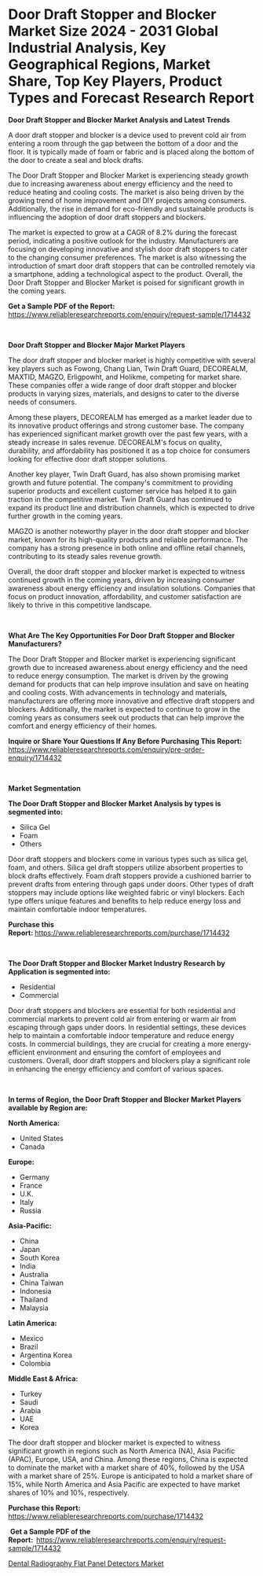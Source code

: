 <p><h1>Door Draft Stopper and Blocker Market Size 2024 - 2031 Global Industrial Analysis, Key Geographical Regions, Market Share, Top Key Players, Product Types and Forecast Research Report</h1></p><p><strong>Door Draft Stopper and Blocker Market Analysis and Latest Trends</strong></p>
<p><p>A door draft stopper and blocker is a device used to prevent cold air from entering a room through the gap between the bottom of a door and the floor. It is typically made of foam or fabric and is placed along the bottom of the door to create a seal and block drafts.</p><p>The Door Draft Stopper and Blocker Market is experiencing steady growth due to increasing awareness about energy efficiency and the need to reduce heating and cooling costs. The market is also being driven by the growing trend of home improvement and DIY projects among consumers. Additionally, the rise in demand for eco-friendly and sustainable products is influencing the adoption of door draft stoppers and blockers.</p><p>The market is expected to grow at a CAGR of 8.2% during the forecast period, indicating a positive outlook for the industry. Manufacturers are focusing on developing innovative and stylish door draft stoppers to cater to the changing consumer preferences. The market is also witnessing the introduction of smart door draft stoppers that can be controlled remotely via a smartphone, adding a technological aspect to the product. Overall, the Door Draft Stopper and Blocker Market is poised for significant growth in the coming years.</p></p>
<p><strong>Get a Sample PDF of the Report:&nbsp;</strong> <a href="https://www.reliableresearchreports.com/enquiry/request-sample/1714432">https://www.reliableresearchreports.com/enquiry/request-sample/1714432</a></p>
<p>&nbsp;</p>
<p><strong>Door Draft Stopper and Blocker Major Market Players</strong></p>
<p><p>The door draft stopper and blocker market is highly competitive with several key players such as Fowong, Chang Lian, Twin Draft Guard, DECOREALM, MAXTID, MAGZO, Erligpowht, and Holikme, competing for market share. These companies offer a wide range of door draft stopper and blocker products in varying sizes, materials, and designs to cater to the diverse needs of consumers.</p><p>Among these players, DECOREALM has emerged as a market leader due to its innovative product offerings and strong customer base. The company has experienced significant market growth over the past few years, with a steady increase in sales revenue. DECOREALM's focus on quality, durability, and affordability has positioned it as a top choice for consumers looking for effective door draft stopper solutions.</p><p>Another key player, Twin Draft Guard, has also shown promising market growth and future potential. The company's commitment to providing superior products and excellent customer service has helped it to gain traction in the competitive market. Twin Draft Guard has continued to expand its product line and distribution channels, which is expected to drive further growth in the coming years.</p><p>MAGZO is another noteworthy player in the door draft stopper and blocker market, known for its high-quality products and reliable performance. The company has a strong presence in both online and offline retail channels, contributing to its steady sales revenue growth.</p><p>Overall, the door draft stopper and blocker market is expected to witness continued growth in the coming years, driven by increasing consumer awareness about energy efficiency and insulation solutions. Companies that focus on product innovation, affordability, and customer satisfaction are likely to thrive in this competitive landscape.</p></p>
<p>&nbsp;</p>
<p><strong>What Are The Key Opportunities For Door Draft Stopper and Blocker Manufacturers?</strong></p>
<p><p>The Door Draft Stopper and Blocker market is experiencing significant growth due to increased awareness about energy efficiency and the need to reduce energy consumption. The market is driven by the growing demand for products that can help improve insulation and save on heating and cooling costs. With advancements in technology and materials, manufacturers are offering more innovative and effective draft stoppers and blockers. Additionally, the market is expected to continue to grow in the coming years as consumers seek out products that can help improve the comfort and energy efficiency of their homes.</p></p>
<p><strong>Inquire or Share Your Questions If Any Before Purchasing This Report:</strong> <a href="https://www.reliableresearchreports.com/enquiry/pre-order-enquiry/1714432">https://www.reliableresearchreports.com/enquiry/pre-order-enquiry/1714432</a></p>
<p>&nbsp;</p>
<p><strong>Market Segmentation</strong></p>
<p><strong>The Door Draft Stopper and Blocker Market Analysis by types is segmented into:</strong></p>
<p><ul><li>Silica Gel</li><li>Foam</li><li>Others</li></ul></p>
<p><p>Door draft stoppers and blockers come in various types such as silica gel, foam, and others. Silica gel draft stoppers utilize absorbent properties to block drafts effectively. Foam draft stoppers provide a cushioned barrier to prevent drafts from entering through gaps under doors. Other types of draft stoppers may include options like weighted fabric or vinyl blockers. Each type offers unique features and benefits to help reduce energy loss and maintain comfortable indoor temperatures.</p></p>
<p><strong>Purchase this Report:&nbsp;</strong><a href="https://www.reliableresearchreports.com/purchase/1714432">https://www.reliableresearchreports.com/purchase/1714432</a></p>
<p>&nbsp;</p>
<p><strong>The Door Draft Stopper and Blocker Market Industry Research by Application is segmented into:</strong></p>
<p><ul><li>Residential</li><li>Commercial</li></ul></p>
<p><p>Door draft stoppers and blockers are essential for both residential and commercial markets to prevent cold air from entering or warm air from escaping through gaps under doors. In residential settings, these devices help to maintain a comfortable indoor temperature and reduce energy costs. In commercial buildings, they are crucial for creating a more energy-efficient environment and ensuring the comfort of employees and customers. Overall, door draft stoppers and blockers play a significant role in enhancing the energy efficiency and comfort of various spaces.</p></p>
<p>&nbsp;</p>
<p><strong>In terms of Region, the Door Draft Stopper and Blocker Market Players available by Region are:</strong></p>
<p>
    <p> <strong> North America: </strong>
        <ul>
            <li>United States</li>
            <li>Canada</li>
        </ul>
        </p> 
    <p> <strong> Europe: </strong>
        <ul>
            <li>Germany</li>
            <li>France</li>
            <li>U.K.</li>
            <li>Italy</li>
            <li>Russia</li>
        </ul>
        </p> 
    <p> <strong> Asia-Pacific: </strong>
        <ul>
            <li>China</li>
            <li>Japan</li>
            <li>South Korea</li>
            <li>India</li>
            <li>Australia</li>
            <li>China Taiwan</li>
            <li>Indonesia</li>
            <li>Thailand</li>
            <li>Malaysia</li>
        </ul>
        </p> 
    <p> <strong> Latin America: </strong>
        <ul>
            <li>Mexico</li>
            <li>Brazil</li>
            <li>Argentina Korea</li>
            <li>Colombia</li>
        </ul>
        </p> 
    <p> <strong> Middle East & Africa: </strong>
        <ul>
            <li>Turkey</li>
            <li>Saudi</li>
            <li>Arabia</li>
            <li>UAE</li>
            <li>Korea</li>
        </ul>
    </p>
    </p>
<p><p>The door draft stopper and blocker market is expected to witness significant growth in regions such as North America (NA), Asia Pacific (APAC), Europe, USA, and China. Among these regions, China is expected to dominate the market with a market share of 40%, followed by the USA with a market share of 25%. Europe is anticipated to hold a market share of 15%, while North America and Asia Pacific are expected to have market shares of 10% and 10%, respectively.</p></p>
<p><strong>Purchase this Report: </strong><a href="https://www.reliableresearchreports.com/purchase/1714432">https://www.reliableresearchreports.com/purchase/1714432</a></p>
<p>&nbsp;<strong>Get a Sample PDF of the Report:&nbsp;&nbsp;</strong><a href="https://www.reliableresearchreports.com/enquiry/request-sample/1714432">https://www.reliableresearchreports.com/enquiry/request-sample/1714432</a></p>
<p><strong></strong></p>
<p><p><a href="https://github.com/pjcfca/Market-Research-Report-List-1/blob/main/dental-radiography-flat-panel-detectors-market.md">Dental Radiography Flat Panel Detectors Market</a></p></p>